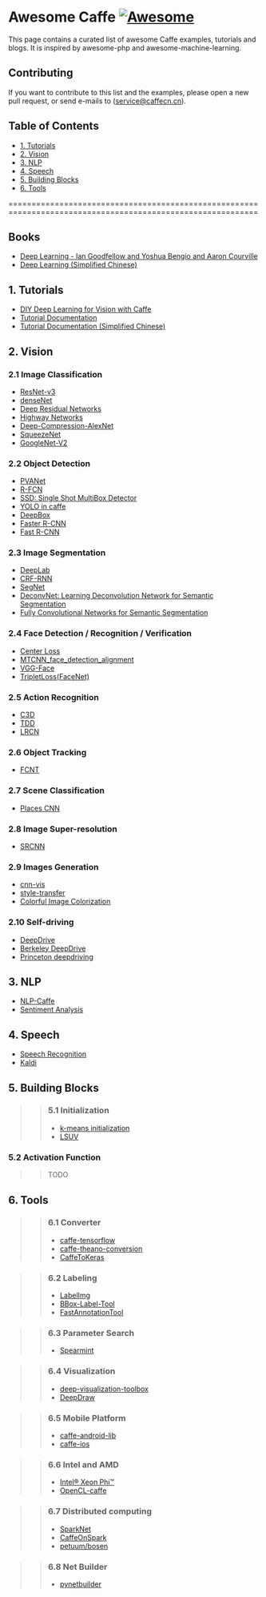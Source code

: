 # Awesome Caffe  [![Awesome](https://cdn.rawgit.com/sindresorhus/awesome/d7305f38d29fed78fa85652e3a63e154dd8e8829/media/badge.svg)](https://github.com/jtoy/awesome)

This page contains a curated list of awesome Caffe examples, tutorials and blogs. It is inspired by awesome-php and awesome-machine-learning.

## <a name="Contributing"></a>Contributing

If you want to contribute to this list and the examples, please open a new pull request, or send e-mails to (service@caffecn.cn).

## Table of Contents
- [1. Tutorials](#Tutorials)
- [2. Vision](#Vision)
- [3. NLP](#NLP)
- [4. Speech](#Speech)
- [5. Building Blocks](#Building)
- [6. Tools](#Tools)

============================================================================================================
## <a name="Books"></a>Books
- [Deep Learning - Ian Goodfellow and Yoshua Bengio and Aaron Courville](http://www.deeplearningbook.org/)
- [Deep Learning (Simplified Chinese)](https://github.com/exacity/deeplearningbook-chinese)


## <a name="Tutorials"></a>1. Tutorials
- [DIY Deep Learning for Vision with Caffe](https://docs.google.com/presentation/d/1UeKXVgRvvxg9OUdh_UiC5G71UMscNPlvArsWER41PsU/edit#slide=id.p)
- [Tutorial Documentation](http://caffe.berkeleyvision.org/tutorial/)
- [Tutorial Documentation (Simplified Chinese)](http://caffecn.cn/?/page/tutorial)


## <a name="Vision"></a>2. Vision
### 2.1 Image Classification
- [ResNet-v3](https://github.com/terrychenism/ResNeXt)
- [denseNet](https://github.com/liuzhuang13/DenseNet)
- [Deep Residual Networks](https://github.com/KaimingHe/deep-residual-networks)
- [Highway Networks](https://github.com/flukeskywalker/highway-networks)
- [Deep-Compression-AlexNet](https://github.com/songhan/Deep-Compression-AlexNet)
- [SqueezeNet](https://github.com/DeepScale/SqueezeNet)
- [GoogleNet-V2](https://github.com/lim0606/caffe-googlenet-bn)

### 2.2 Object Detection
- [PVANet](https://github.com/sanghoon/pva-faster-rcnn)
- [R-FCN](https://github.com/Orpine/py-R-FCN)
- [SSD: Single Shot MultiBox Detector](https://github.com/weiliu89/caffe/tree/ssd)
- [YOLO in caffe](https://github.com/xingwangsfu/caffe-yolo)
- [DeepBox](https://github.com/weichengkuo/DeepBox)
- [Faster R-CNN](https://github.com/rbgirshick/py-faster-rcnn)
- [Fast R-CNN](https://github.com/rbgirshick/fast-rcnn)

### 2.3 Image Segmentation
- [DeepLab](https://bitbucket.org/aquariusjay/deeplab-public-ver2)
- [CRF-RNN](https://github.com/torrvision/crfasrnn)
- [SegNet](https://github.com/alexgkendall/caffe-segnet)
- [DeconvNet: Learning Deconvolution Network for Semantic Segmentation](https://github.com/HyeonwooNoh/DeconvNet)
- [Fully Convolutional Networks for Semantic Segmentation](https://github.com/shelhamer/fcn.berkeleyvision.org)

### 2.4 Face Detection / Recognition / Verification
- [Center Loss](https://github.com/ydwen/caffe-face)
- [MTCNN_face_detection_alignment](https://github.com/DaFuCoding/MTCNN_Caffe)
- [VGG-Face](http://www.robots.ox.ac.uk/~vgg/software/vgg_face/)
- [TripletLoss(FaceNet)](https://github.com/pinguo-luhaofang/tripletloss)

### 2.5 Action Recognition
- [C3D](https://github.com/facebook/C3D)
- [TDD](https://github.com/wanglimin/TDD)
- [LRCN](https://github.com/LisaAnne/lisa-caffe-public/tree/lstm_video_deploy)

### 2.6 Object Tracking
- [FCNT](https://github.com/scott89/FCNT)

### 2.7 Scene Classification
- [Places CNN](http://places.csail.mit.edu/downloadCNN.html)

### 2.8 Image Super-resolution
- [SRCNN](http://mmlab.ie.cuhk.edu.hk/projects/SRCNN.html)

### 2.9 Images Generation
- [cnn-vis](https://github.com/jcjohnson/cnn-vis)
- [style-transfer](https://github.com/fzliu/style-transfer)
- [Colorful Image Colorization](https://github.com/richzhang/colorization)

### 2.10 Self-driving
- [DeepDrive](http://deepdrive.io/)
- [Berkeley DeepDrive](http://bdd.berkeley.edu/)
- [Princeton deepdriving](http://deepdriving.cs.princeton.edu/)


## <a name="NLP">3. NLP
- [NLP-Caffe](https://github.com/Russell91/nlpcaffe)
- [Sentiment Analysis](http://city.shaform.com/blog/2015/06/06/caffe-sentiment-analysis.html)


## <a name="Speech">4. Speech
- [Speech Recognition](https://github.com/pannous/caffe-speech-recognition)
- [Kaldi](https://github.com/kaldi-asr/kaldi)


## <a name="Building"></a>5. Building Blocks
>> ### 5.1 Initialization
>> - [k-means initialization](https://github.com/philkr/magic_init)
>> - [LSUV](https://github.com/ducha-aiki/LSUVinit)

### 5.2 Activation Function
>> TODO

## <a name="Tools"></a>6. Tools
>> ### 6.1 Converter
>> - [caffe-tensorflow](https://github.com/ethereon/caffe-tensorflow)
>> - [caffe-theano-conversion](https://github.com/kitofans/caffe-theano-conversion)
>> - [CaffeToKeras](https://github.com/MarcBS/keras)

>> ### 6.2 Labeling
>> - [LabelImg](https://github.com/tzutalin/labelImg)
>> - [BBox-Label-Tool](https://github.com/puzzledqs/BBox-Label-Tool)
>> - [FastAnnotationTool](https://github.com/christopher5106/FastAnnotationTool)

>> ### 6.3 Parameter Search
>> - [Spearmint](https://github.com/kuz/caffe-with-spearmint)

>> ### 6.4 Visualization
>> - [deep-visualization-toolbox](https://github.com/yosinski/deep-visualization-toolbox)
>> - [DeepDraw](https://github.com/auduno/deepdraw)

>> ### 6.5 Mobile Platform
>> - [caffe-android-lib](https://github.com/sh1r0/caffe-android-lib)
>> - [caffe-ios](https://github.com/aleph7/caffe/)

>> ### 6.6 Intel and AMD
>> - [Intel® Xeon Phi™](https://software.intel.com/en-us/articles/caffe-optimized-for-intel-architecture-applying-modern-code-techniques)
>> - [OpenCL-caffe](https://github.com/amd/OpenCL-caffe)

>> ### 6.7 Distributed computing
>> - [SparkNet](https://github.com/amplab/SparkNet)
>> - [CaffeOnSpark](https://github.com/yahoo/CaffeOnSpark)
>> - [petuum/bosen ](https://github.com/petuum/bosen)

>> ### 6.8 Net Builder
>> - [pynetbuilder](https://github.com/jay-mahadeokar/pynetbuilder)

